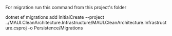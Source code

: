 ﻿For migration run this command from this project's folder

dotnet ef migrations add InitialCreate --project ../MAUI.CleanArchitecture.Infrastructure/MAUI.CleanArchitecture.Infrastructure.csproj -o Persistence/Migrations